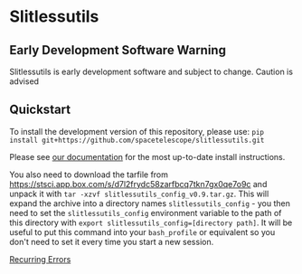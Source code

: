 # Slitlessutils


## Early Development Software Warning
Slitlessutils is early development software and subject to change. Caution is advised


## Quickstart

To install the development version of this repository, please use:
``
pip install git+https://github.com/spacetelescope/slitlessutils.git
``

Please see [our documentation](https://github.com/spacetelescope/slitlessutils/blob/main/docs/install.rst) for the most up-to-date install instructions.


You also need to download the tarfile from https://stsci.app.box.com/s/d7l2frydc58zarfbcq7tkn7gx0qe7o9c and unpack it with `tar -xzvf slitlessutils_config_v0.9.tar.gz`. This will expand the archive into a directory names `slitlessutils_config` - you then need to set the `slitlessutils_config` environment variable to the path of this directory with `export slitlessutils_config=[directory path]`. It will be useful to put this command into your `bash_profile` or equivalent so you don't need to set it every time you start a new session.

[Recurring Errors](notes.md)
